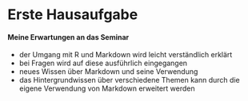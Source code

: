 Erste Hausaufgabe
================

#### Meine Erwartungen an das Seminar

  - der Umgang mit R und Markdown wird leicht verständlich erklärt
  - bei Fragen wird auf diese ausführlich eingegangen
  - neues Wissen über Markdown und seine Verwendung
  - das Hintergrundwissen über verschiedene Themen kann durch die eigene
    Verwendung von Markdown erweitert werden
